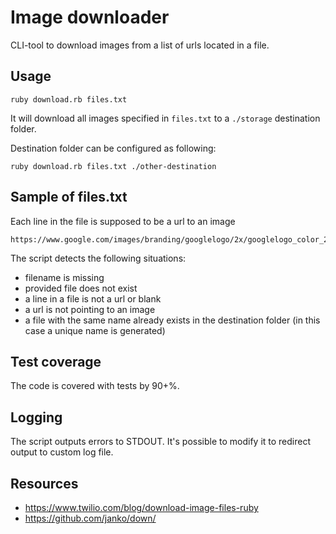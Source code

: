 # Image downloader

CLI-tool to download images from a list of urls located in a file.

## Usage

```
ruby download.rb files.txt
```

It will download all images specified in `files.txt` to a `./storage` destination folder.

Destination folder can be configured as following:

```
ruby download.rb files.txt ./other-destination
```

## Sample of files.txt

Each line in the file is supposed to be a url to an image

```
https://www.google.com/images/branding/googlelogo/2x/googlelogo_color_272x92dp.png
```

The script detects the following situations:

* filename is missing
* provided file does not exist
* a line in a file is not a url or blank
* a url is not pointing to an image
* a file with the same name already exists in the destination folder (in this case a unique name is generated)

## Test coverage

The code is covered with tests by 90+%.

## Logging

The script outputs errors to STDOUT. It's possible to modify it to redirect output to custom log file.

## Resources

* https://www.twilio.com/blog/download-image-files-ruby
* https://github.com/janko/down/
